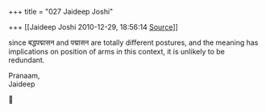 +++
title = "027 Jaideep Joshi"

+++
[[Jaideep Joshi	2010-12-29, 18:56:14 [Source](https://groups.google.com/g/samskrita/c/DeBhdtr-xcg)]]



since बद्धपद्मासन and पद्मासन are totally different postures, and the meaning has implications on position of arms in this context, it is unlikely to be redundant.  
  
Pranaam,  
Jaideep



